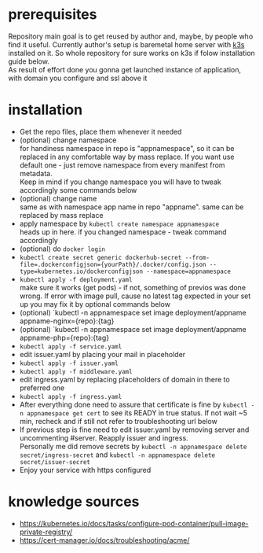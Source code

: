 # prerequisites

Repository main goal is to get reused by author and, maybe, by people who find it useful. Currently author's setup is baremetal home server with [k3s](https://k3s.io) installed on it. So whole repository for sure works on k3s if folow installation guide below.<br>
As result of effort done you gonna get launched instance of application, with domain you configure and ssl above it

# installation
- Get the repo files, place them whenever it needed
- (optional) change namespace<br>
for handiness namespace in repo is "appnamespace", so it can be replaced in any comfortable way by mass replace. If you want use default one - just remove namespace from every manifest from metadata.<br>
Keep in mind if you change namespace you will have to tweak accordingly some commands below
- (optional) change name<br>
same as with namespace app name in repo "appname". same can be replaced by mass replace
- apply namespace by `kubectl create namespace appnamespace`<br>
heads up in here. if you changed namespace - tweak command accordingly
- (optional) do `docker login`
- `kubectl create secret generic dockerhub-secret --from-file=.dockerconfigjson={yourPath}/.docker/config.json --type=kubernetes.io/dockerconfigjson --namespace=appnamespace`
- `kubectl apply -f deployment.yaml`<br>
make sure it works (get pods) - if not, something of previos was done wrong. If error with image pull, cause no latest tag expected in your set up you may fix it by optional commands below
- (optional) `kubectl -n appnamespace set image deployment/appname appname-nginx={repo}:{tag}
- (optional) `kubectl -n appnamespace set image deployment/appname appname-php={repo}:{tag}
- `kubectl apply -f service.yaml`
- edit issuer.yaml by placing your mail in placeholder
- `kubectl apply -f issuer.yaml`
- `kubectl apply -f middleware.yaml`
- edit ingress.yaml by replacing placeholders of domain in there to preferred one
- `kubectl apply -f ingress.yaml`
- After everything done need to assure that certificate is fine by `kubectl -n appnamespace get cert` to see its READY in true status. If not wait ~5 min, recheck and if still not refer to troubleshooting url below
- If previous step is fine need to edit issuer.yaml by removing server and uncommenting #server. Reapply issuer and ingress.<br>
Personally me did remove secrets by `kubectl -n appnamespace delete secret/ingress-secret` and `kubectl -n appnamespace delete secret/issuer-secret`
- Enjoy your service with https configured

# knowledge sources
- https://kubernetes.io/docs/tasks/configure-pod-container/pull-image-private-registry/
- https://cert-manager.io/docs/troubleshooting/acme/
